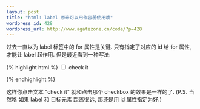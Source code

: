 ```yaml
--- 
layout: post
title: "html: label 原来可以用作容器使用哦"
wordpress_id: 428
wordpress_url: http://www.agatezone.cn/code/?p=428
---
```

过去一直以为 label 标签中的 for 属性是关键. 只有指定了对应的 id 给 for 属性, 才能让 label 起作用. 但是最近看到一种写法:

{% highlight html %}
<label>
  <input type="checkbox" />
  check it
</label>
<!-- 其实只要把你那个对应的元素包含在 label 中就可以了 -->
{% endhighlight %}

这样你点击文本 "check it" 就和点击那个 checkbox 的效果是一样的了.
(P.S. 当然咯 如果 label 和 目标元素 距离很远, 那还是用 id 属性指定为好.)
